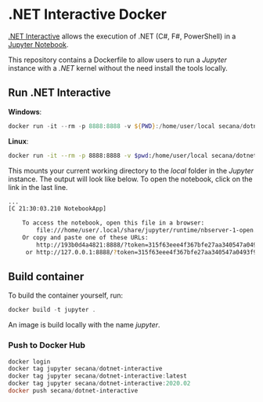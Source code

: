 # .NET Interactive Docker

[.NET Interactive](https://github.com/dotnet/interactive) allows the execution of .NET (C#, F#, PowerShell) in a [Jupyter Notebook](https://jupyter.org/).

This repository contains a Dockerfile to allow users to run a _Jupyter_ instance with a _.NET_ kernel without the need install the tools locally.

## Run .NET Interactive

**Windows**:

```powershell
docker run -it --rm -p 8888:8888 -v ${PWD}:/home/user/local secana/dotnet-interactive:latest
```

**Linux**:

```bash
docker run -it --rm -p 8888:8888 -v $pwd:/home/user/local secana/dotnet-interactive:latest
```

This mounts your current working directory to the _local_ folder in the _Jupyter_ instance. The output will look like below. To open the notebook, click on the link in the last line.

```bash
...
[C 21:30:03.210 NotebookApp]

    To access the notebook, open this file in a browser:
        file:///home/user/.local/share/jupyter/runtime/nbserver-1-open.html
    Or copy and paste one of these URLs:
        http://193b0d4a4821:8888/?token=315f63eee4f367bfe27aa340547a0493f9880ff0521e78d8
     or http://127.0.0.1:8888/?token=315f63eee4f367bfe27aa340547a0493f9880ff0521e78d8
```

## Build container

To build the container yourself, run:

```powershell
docker build -t jupyter .
```

An image is build locally with the name _jupyter_.

### Push to Docker Hub

```powershell
docker login
docker tag jupyter secana/dotnet-interactive
docker tag jupyter secana/dotnet-interactive:latest
docker tag jupyter secana/dotnet-interactive:2020.02
docker push secana/dotnet-interactive
```
